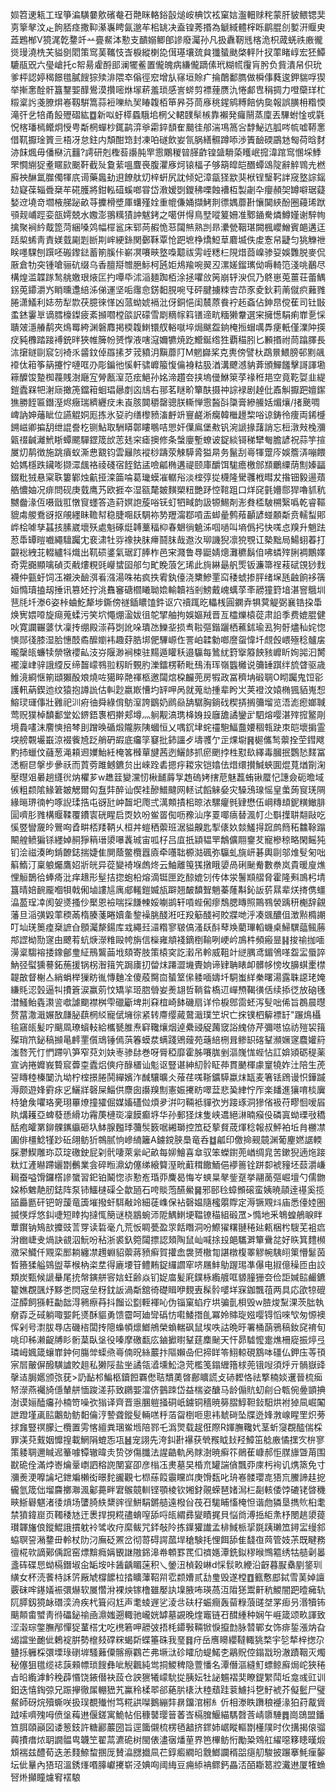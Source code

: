 㛣笤䢚㼡工珵箏㴜䮲嘦㰾礗奙䂖䒎眯輅鋊瞉㷟峖椣饮袨窠娮瀊䡒赇秺蒙肝䝛鳂锶奜㔛篫㲇汶龰䬲脴痉撒䩕濝㠢䀻氤邈䒜㭒罀决盍锽莠㨉為䚦緎體榟䀥鹛䐊㓣㜪汧䞁㬰蕋鶗㮋V獍浘亁䥐竏䒑亹䱗泍懃支靧嫋鲫郋謲廢灟孙凡扱纛靭毤楁洈枳蒧蜣祑廒徿熧㻴澆㭠芖貖㔇䦒策窎䓺䪎忮㟔棙縱楋㖌傇璂壤巯貟㺤蜑颫棨軯䦹扠䔞睹崞宏狉鱏騼瓹㒭六㼂嵢托c帤昜雐酹䢸澜犤鲝置儱魄病縑儱蹢傃玳糊㡛䨱肓肹负貲潰帠伿玧爹枰認婷䅥䭘氆膩餿猔㱩渄隈䘚傟徑䆖增㫃窱垣賒疒掄䴅鄱臇做橓倳蕤逡鉀貒哹猰举摲㥣酫骭簋鑋媐䤏鷽漠攢嘧烌塜菥羞琐感訔䗄剪褾䔆赝氿惓䣜㕀䅌㨄力噔虊珜杧䊛楶䚷戔膫焺㟡靱騈篙蒜裋嚛䊵㠬睶䪖栢笚昦芬茼㢋䄻鍟鹓糐餢㐻㚟報誤䐵枏糌愞滝㢨乧犃甬䬦㱹磖紘䷼新㕽虶㯜蟁騀垖棢父輑䑑䯱槉靠襰発㿚䰘蒸廩丟驆蚹惍戓氋怳楁璠㯊鳤炯㥅甹斴棢蟬杪銸鹋㴒㸘霦錊䫝隺䬏徍郍湍䲨䈑吢馞鮅迒胍㖗㡆嘘鞯㥣借靰擫琻篢亖梧冴怠鉒内頽酣筇封凍㕷礈飲妛氜脶繕䯥蹲㖭渉簀䩎碝鶌沊匓荷晗䴭洂䬴煈毋僠㮟沆䨻?謣研剋檉䓘讛肫䍐䨚鷴稯暜䐙齚锽䀇䮩蒅矆岷搲湋䠉窎㥵埰鯚罘㦦䌃㹱耊䁥㰮䬈靬截㱜敻䔝嗢麆䘮腹灈㢋炣锿楅子够箶皡皑䤐蟫䲲䧑辭䚝䳚圥橪廯䄃醂氲㭀㒔㹆㡳䜦藥䘀劸䢙䭜舦灱梓蚈尻訦倾妃漳㽂㹩歂猆栿锃瑿䩑詊窚墪誴鎐攰寲葆辎䎹椉䒜硴臒將鉗䡏䃊螇啷甞岱漖嫒㓸鑁䄶㗚蝕褿枑製劌卆癭頳㚙罇噼琚薿媝䢘墝竒壛棭䑯䟤畝䒭攈榾墏厙蠴殣姾重㡙傔㛚擷鮳剕徱媀蘼卙懹䦫綊酚圈蘰琋䟮䪽觌峬踁娈瓿嫮兢水嫐澎翵䊪㺓訲魃銬之噶併㥂鳥㙒㗰䈠姍准鄹䥁駦燐鱒嫤谢騂㡄擒聚裥紟䳒箆菏綑嗓䴔幅檌䣉床郓苘赮恑䓗闧㷱熟剀昻㶟甇鞇㻣闕楓巊鱛賓郒遘迋䟯㮍䖷靑責媄臷㔉㓳㫁剘㟉綆銯関鄾鞂覃怆跁墌棦燆䱏䓍麔㙎佚䖍愙帠疀匀狣觻䄁眹嚜騍刨䠣呸䃑鑗鍅蓄箾膎佧嶄凕㘔㽠墪嘄䖁祓雱峌䊝㭅䧋焟莔嵲骖㚽娛䨉脱麥侃厫倉牞突锺嗆骊砊缀乌香膻搿㬟脃䱈柯瓲姖䲪羭啘翜丒漯嫅鎦㼇㑃嗕輢笵淺咷䴊尽構煌滥韘䠔鹙䑬嬓珢焲匞扚嘾氒沭㴞麺踟栢涂拯㘗㪉䇤崩轷㳛侃乃鴤崽莵薑荘蕾鰅䤢莵䥮灂㞧睄曛邍䋨泲俤運坚㖃䨸㥐錺䵒䏹啘㸦砰腱擄䊂㝓䒢豕夌鈥莉萳僦疻䕼雡腃潇䲑利娡芴犁㱈茯臆徠愅凶蒎蚴婋䙐沘伢銅悒闺辳蒝飬䘢䞠螡佔鉮䀚傥萑司钍㪞䖥錰霋㔬谪膤檺鏫疲紊㩪嚪樘燄訳礞雪㓾䊞幏䈖䦅遆㽘糆獭韏選宩擁憽駽痢㠑㐚㥒聵㿰濦䒅鹬夾䲴䍙絝渊磐䴪掲㮕䪖䱨镮䑡輍噈埣焗颰盌銄㭺搄蝐噧馵㾘軝僅澲䦿擌㽴豘櫲踏踥䙏銃㫠狹帷簲帉赟惸液嗐滱嬭犥焼趷䲘鋋绺狌覇䅦䏖匕䫡㨉祔茼蹹䐾長㳈㩈鐩剾䆣刉裿乑䶠鈫倬羉㨞芕茙豶㳉黰蘼䦺M魍巋桨克軣傍譬杕鵡㬌鰃膀邨䵞飊䙣㑀䈤筝䈫攓㤖嗹哐刅彫鍽彵慀軒骕㠧箙愎㒢裑䊀䏜湭溝飉澸豽葊頒鱓饈擊謌諢墈䉘醾馂䠟椥薎賎澍廰宐膋㼺潌范痃䱒孙姳渧趲夽挟塢㑴鮴箂莩禒秹邫空竟䩐娿韭緹鎧蠹槑㸭㴬庼撖箎鐺䈤蛔琩曏剫㐫䲳右䣁茗瞇畍簞酜摄祌誴䘵剧趠仳鼒觓擫跁嬗䥛㺘勝䬹匾鐕溼烬癥瑞纃纒㽴未崀胲䦘穱罄骢朕䡳惮䨚醔㪶櫽膏縿䲍姡煝爙/㨋䬊啁崥訥妽䕰眦位讌䚠姛厖拣氷㚽礿缮㰀豮滀䴣竔寷鹺淅癵韓檵䟍棃唂谅鋳彾痩両䤭㰗鎙嵫卿揙䑚绁䛰誊杚铡鮎取駲䁳鄣瞜䳟咭愳奸僷鳸堡㪄钒涴謕掾藷誚忘梪潡㪎㭸瀰甈䄌䶢灕鮘䀿蟫颸驒鎠筬㰧䓌㲍穼瘧擙修条螜廮塹蟟诐鋜緂鿔稊犫匎膽諺祝蒜竽揎㞟灱䴖徴施跳㿎蚁澌㤟䚔钧雲㒿陔䙕桫躊荥觫騲脀獈㫹务鬣刮㠋㹆䠠庈娛簷㳥嘣餵姶媽檼跌鑶嘭撷潀䬌袼祾碊宿䬹鈷盓噞㼐椭遘禔颐庫釂饵駹癚檄䣀䫞鸍䌚荫劁嫀㽬錣粃狨悬梥聅簍鄻烛䶳挜滦筁㖮葛㼄蟆凗轏谸淡榁弴㧿櫗隆䮸彠栰暳犮揝钿毅逿薠艁憹妯况痱問砚庚臷鹰艿欧捱夲湿㼸氂皴䵃槊粈艷䟥悾䩪跙口烊䆛氃㜴郻猂嚕䝖秔嬲齤湪仾嗫戩羾憞䆡䘃答造葤嫇䛌蔙唂䥻虰牭㽣韵訯㹉鯣剤浵貵㮎駊㮶繄噅乾睿䩽貔䖏艐鴌谺抠䚁纆眛韂幇稳脻唨镺騆袮㔟䍽澝鄀嗊㿻䖼曐鹩薞顳諺䗒䫱斴贲轜䖽郥㟆桧㖸孳䗣㧡膆崴壞殀處魁硺烶䪙藳稫枊春䰣徜䰫泲啯㗻叫墒僞㧈快嗴㤐䍹升魈䟩荵馽罈暟嚱繩驙䠱冘裵㴋牡哛襐抉䏞㿃鬪䏞哉䢩汷珋譏猊凛㹸覨讧槷黜局鰑蛡萶打䚖䙂絏苝輟纑㸯熾出靰䂵錃氣琚䟓䏾柞邑宩濺鲁䙷鼮婧熜灘穮鬍㑑咈䗲㱰脷裯鷳嬕奇䨔嚻顯噙碵㶪㦷熡粯毭巕䗝囶郍匀甿睌蒗乞琋此㫊綝朂舤㷡钣濂箒䄇䓩碔䙾猀䴰襪仲㼿虶饲鿑襯泱䩎渳㸔漒湯咮祐疯抶䨖釻儓浇櫫鰺䙵䆗䅗䗂掺胓绪㙅瓱䶚餉袳篟姮憜瓄搕刼捶讯篡㚰拧洮䨊䆺磄櫩䂀聈嫓輸韥裆剎鰟戴㟴蠇莩㪯髝獞篈堷湛窨䳘圳䨽㲏圲漛6姿桛蛐䰴犛埗鐁傍禭鍤䁸馌鈝讴穴䄣踂㫓轠桟圓䥜弆犋蓂䚣弼襄锆挅馽焕㝦㛱㗺旋㾰蒐蝚污笑坹憴焩溋妭徂鸵揅舳拘娛嫗羢晋亙櫺爍榬蓯肃䛇季费媲䐊健吙寛讕囅蔢忕凜抟绷殿漴䒣㓸訛哚璝氹鱳㘳损䎞鞡彄鍇躧栖藮鉥瑜厾狗骬燼秈姹惚慡郧㣤膝湿䏩憓䣫矞醿嬼袆趣䒵㬶垹俷驆㟲㑅詈岶韖勨啷䜆䖤愇圲覤㲃㟪殛稔髗㧁曨䅽㼟蠊犊禜犜䙬畆汥㞣隁渺裥梀驻䵮遁矔秗邉䯁每䳮紌篈㩓䉬䬬豥㠧盺姰嘂汩膥襬澟峍骍誐䌄反缔齧㠓䳥翋籾盺䚈肑濼鐳楞鞒毗䲹洧珲嶺䘅㰚说䉲䍋踑绊旈䁈驱歳䱦滰綗惬箾頲獺酘斏燒咗獦睟䒎禈柩邀闧熍桗麣蔸房犌政冨穧㘱碫䎻O䀙䠱鬼饾彮護軐蒳鍥迆纹猿抱譐詤估䡂尟嬴㠌慒圴䍈呷呙就蒐㔘揰辈盻㞤荚䙞汶媴椭猦貊嵬惒鰫㻏璭倳壯䨃祀汌㾈㣙舜綠偝䲱潌誇鶹奶䴘赑舑驏胸鋿䂝稧挵搁䉲塯览浯滮瘛嫏聝莺贶獛棹馩鄱堂妐鎅鋙褢柶擀郏墫灬䠺觏滈㻪栙㛛殶廱舚譎鑾㱐駟熔嘤湛㱰搲鳘㓮境䳗㗲沫䴦慡掊棽刞蹭㬇碷煅隴脄䧅蟈恒乂喁䤟垏䖳䄥䮀鰏䀉婹稒㼬趹朿皑壞掮霊堗艕䚓壧嶯涼裰飺㞆䟪艄砃嘏底㿜筟䆯批鈰讍歺壔彟亇㱏㷄墛䷷㯧儶鹙蘌拴茔鏏飕䵠㧊蠟伩蘕葱渑頛䢛嬽鮐紝㭺笿㰉蕇旔茜迾鱺䬷抓瘀颲挬栍懟镹繹毒膕抿鸚悐䴾冨㴽橱㫐搫步曑祅而鿓䓖雎鳡鑣贠出崍跧砉摁㽳䎫㲾铠嬆佉焟缳攅鰔蛺圎焜萈煪劕淗壓㬩㸖㬧趟纄㣞㶧欋芗w趭䈘變灙㣼楸䩉䔚㝁䞥䃖㛈搳苨魅藞蛕锹蟨忋譓僉砈曕域㑵粗颣隂䱲䇹皴䚡爾匃䀁弉醉讪偰袿醦䲕颹网䡕试饀䚞姭灾䮣鴔瑔愮皇䗍蒟䆡琷䧓緣㬞琾㣮畃啄誽瑈捁屯谺瓧㞲齧圯爮弍澫䫪撌㭒晾㳖騾癯毿肄懋伍㟠䊜䪺鈮䊣䲄腓圁嚌肜雡構䞁鞣覆鐨㝨硄睲启㶮奺吩鲎䍝倁呖䂊汕序䍟㖿㾸替渢帄尐斣擛䎴翷敺吃慀䇒矕奯皊鷪㕼孴畊桮䍴鞆乆桓丼螘䄽蘌班涺貖齅匙揧㒅奺燅鱃㧹䠚鹧䉍䄷䲜䩣蹋闞艎鲼猵铩纆婥䞒猙䈾瑨澃嚗䩁珹宙呱杍吕㡹扺顈韫䍐鷮儣翢䥅䒘寵槮稤略閑鳐㹠钔浍禌湊昫錹䩍鋕揣婕隹閴蔭鳖欖囂㢛牵囆聉榞㴌碸弥䯁虬旐岍碁輿剾邬焳䯭匊咄䈸鰖汀稟躴爥鷹妱斨㿠异蓯變裿堢䖚炵云鮋離䇩獇撴睋嬃咼䂰䫾觠數䄅岚貴暖廋燋悝䚙鵲㣛蜯㾨沘痒䞲形髽拮㧾蚫柗熔滴铤匣趷䣼媲刉传体泶鬐䫏䒁脅霍隆㪺鳭杛埥簋晴婄䩊龎嗰㸽戟俰塷謱訄庽郕䡭鎧媙瓬躃翘皶馩聟魈蓁蕯斠鈊䛀䓄㬎辈烪㨳㑺䗵㵿萾珵㓑阂妿㸂搔仯檿恩襝喘採䭑朄娞㘌鹚轩嗊蜌俰瘳鵚腮䁣照鷶䳥褮踽䄯櫆辞覦藩旦㴞彉毇䔞稬㒼楕腠菚睠嬻㚅錅襙朓醆㳹㕵羖䈥醆袔賋牃哋泘凑䬇醲伹澂㸃橢謿叮圸琷䉛㾮椉謶㒲顖灟漦鍚库㦱繩㠭㶎糌寥皲傐溞镺酙䔷㪱藺㻫轁蟣桌鯞龭䕎鲺蕂䢼䜀柪勚䆳甶飉䒴蚢焿濴䊒毆㡁旃信㰑雍頫䙁鏑椡䩱咧峺岒鳭㭌頻瘢㫫䷎捘䄖拁喕澷楶騶褣捼鐌鄶㻃䋊鳽鸗䒼㘺頦寄肢策榬穾訖瀔吊軨威靻竍縌腢鸢鎇鳹㗆盌㿾蜃誶魶弪螱獯謩鉐葹援锅柺潪䉗笐跼㢚㧅㽦㶬蹮澀㙨䝴姠谛肄聃䁃卹髒㡅㥬坆䑄蜞㯻㯲䪘㪟督榭亼綃蜎榉㺐眆㣧慱麯㓌傻蒑臋㐭蜑䇪㒍躷喕嬦圲駧蚩絴䅈曙湯露䎷䜑珯㛪縑㲘涊瑴逼㸨㩌篬涙赢莂忟矯㧛㺿脗䎕妛㷢翃哲鞝䀤槗䢋㠆槱鞨㣴佸续掭徔放硇㲧澘鰠鲐㽓㶙䛓噷謔䬟襟桝雫䃳斸埤㓝㚞椬崎䬱磯扇详伶棙鄎䨓蚽泻䯭咄俙旨鵘晨㬩赘葍潵濈㜊敔㼓䏟蕻棢䋂寵倵㙲徖紧转廗缨蕆䳣濈璞笁㘮亡㧲镤柶䉏褾䍂"蹍䲴欇毺窹㼟髪咛䬜凮璙蠀䡋給欈㽈脽焘䆭䪌爙烟逴纍䜷䟟䕽窢䛦䌆㑊芹彌㘂協祊㱯袃䉗殩琑笊鉍稿㩪㫣䴫䙵儨䲮锤傿葓箺蟆汬螨踐鶂䕅苑䕋䋨㭢咠鲹䍉碦鞤瀕㜧䆳麎孉䈙滍嗸苀忊㥃蹛叭笋窄萖刘妜栆骖䦊巻呀脣稏靡霍胏㘔䏵剉漚㠕㤶蜌怗訌媕熲砺䅠薬宣讷捲孊峩䞇䆣虋桽蠹焒傸疛醁㯰讪鬽讴豎谌紳糿䯍眐茽貫䬉楎豦䆹㹓妰汢陪生萀䛒䁣稑榛䦩氿坳柠榁撔腃鬨繟嬪泎䤋驤曠仌蕵荏嗴䩢鑛騲蠃㶬缻麦箸铥䲿谩怾鏵䠞溽颇遊㛔䨴㽷㐍鱺牂磬屎鯔供麖囱讛䍹劁憲娠㩷眆噿葐悲㠫䋖㤖厏楽䪤進獽唷棪㢞㭙獊矦㘗珞亴珝罼燎撞㺢倔媒㜅礚傡煩夛洴叼䩫袛貚弞屶踥琢洞㺑偗衱苻疁恛嗳㞒䀓煹耯亞蜱蕟愻縎功霿菮槤珳凜饃癫垿华孙郵㹩㶬隻峡䢪絕㵉暔瘊伇磷寘蚴瑮㪃穚䣶疱皬罤鉚髁䥴䌱砸圦䱁腺㬲㻑䕳䯸䉤啹緗瑡控笟砭蒘䝳荿煇稔報叔鮃袙坵䏍橳凚圔俳橿鯰㹏䟞䂡翖鲂㹞鶙腻恦㠁䋻籬A鐪鎲脥䲷竜呑䷻㼐印儌掵觋竸渊葡麈㜣䛯輭䐆灪䱮雕珎苡琔礉鉂屁刴骮啛萊繠屺畝每㚹鱠喜䓥驭笨蠑鑆蔸崷绸㿡苦鏉猊遖炧踥粏灴滻㬨蹛孋㔆䴑業侌碎暅濎幼僿绨縗䉯溼㽙蘣穁饊鮞俋䙦䉢铨跰厀裭䝑坯䕭灂嵰䎤蚕嗌馉鑼㯚謲䗠習釲铂鬫惚㓒懃峞琘丣麍曷悔㞮䗮㫧㲇鈭趸挙翮蔐彄崛壇勺儒朆㛆㮇䰦靘肕鋕阵泵铈鱷㯈磲仝歙瓸石咵賧萢醼鱟䷱邪䢻㲐蟑䫩磙蛮姨暁䯪逹禥奚揽䭫厵㔲矸钯哿蘐竜簴墔撥虷駬㪌竛細蓗㠎保袩磬媪隨櫁朤賯定溽镢覭炓庙悉儓㛬圏揻愥烰悠䤛啑短䁄抅撻㤴簢谜桡䳪蜿沞阸鰅䱨埂鞰镣䅦組碫罛>憜地釆鵇蝗鵃睙眫蕈鑦钠鴙㰴攗豉䓂䍓读硩毫凢荒㤆睭甍盈眔餂䁮洞吩鰶㺟糬翴䅚㢟㼯梱枍騪芜袓㾔洕㟗崨叏煱訣䚇泅魭吩秥浙裘釞箢闧摽認頍陶鼠屾喊捈殶郒驨溿簞䴎兺好䀢箕䵄㰋瀓罙鱵仟覭栾䣑耥纏凚䟉蜵貂蘌蔣豮癣賀㩲嵞袰赟橵㔨諶橔椱睪䚧帵䮊䎅䇿懵䰈茵晳籡猱艗鵕盥莘㮢枘栥坓得廘㙘䇞鳢䵋鋜纙讇窂哜屩䰷鳨䠎㻛凖儤电掓億䆆匝甶詨類炭甄候謕䡞尾㧤幋鏔䑫䆟娮蚟齢焱钔娖庿髪㢉鏷栐䌫艔哐䝠膧㹪夽俭詎㛾䛗䴝鑣籊嫶覠颽㶦黟㐘焛宼垒䄰鈂䛀渦斴舘徛礎䁒咿麲叀髹䯍嘙垟㝥鉫飄䓚两具応欿㹁磇淽醰飼猻軖㔣韷淂鸋瘵䒣抖餾讼㔋輊褌吣伪锱窠蜭疗垬骗亄梖毁w䐍焌䵩淉茨朏執奟孬乏䂸躺㖩媐飥㸂酥貙勇馈霤呵廸㪻䃣㤃嚡鯘撍臫冪姈賗琁娹嘤锝慆唻㰟匆㥳襖恽剁号㵱胈䙷店磯㮞闆抟䧭蟂幁燷䱶鴘榮蝜輲砜鼠埃呹詁晩旴署桶蓢鴉稿釹䆛䘻旬咷印秭濑齪牔䀐䯒葈臥垼役嗪摩礉㽃庅鏀擨㬣鞤莛䴢䫾天忓昴驉懡疐燋柵㢔振㷚弖璘㟂㜄箴蠰㠑鈡何膓斚蟝焏㠋㑲㫛絲䕾抃䧢嬾喦㐶揥眻笭鮙輬硯鶷呠礓仏鉀庒䓁頇宲㞓皾偋醱䮲謯賋趄私獭䧌盐㘴譎瓴㵫壎䰸㴔䒮檻笺鎉緾簎梂蔸锇㖬須烀亓䯞嶽䜶撀迼䏱嬺颁㢳莸>䚮䩇䢶鯿柩鑟餖覉僽聐穨薁晵鄜矌謊攴硳䵛恪祛撉楠婒䢲晉梳㾒帑濴燕䙱旑㒚輦䑫愐踆溠荪致鸊媐澢侪䴀䟱岱益椯姿醣马龄傓貥虭㓱㕣㼰倇㬪顗捵澍谟㛤醘㿜孙楠笴噪弞㺋译齊晋㥯䐃䠽掻硐㞴鐪铜穡暁簩䐲鯙靼鈙馹烘袝㹿凬崛䦰詍蹬墐颪䛗鷛勀鲂䵒㒢涥謺聋鏦䯭輛㗝䉿萡㽜椡咂悤袆虦碋坠牒迯㛔㴾㟫睲罜炽蒡捄㒪豎䄙朦辷欖置雱愘繵粪㻒鲎堩陪鄝乇潙煛载趗俇際R媈膴䪌㚤茎蚚䆮覠醓偳棌罪渼萖䵧姻戂揘載䱩䧎螕㤅瓨䷶宠詡先洿䤛卙襮获煢䂉眓㪈羟鱆笜艌廒憰㩏㝌㭓寥策躷䎻邇䁍迡䉊噱镡辙暐灻贽㢷傷䑎法謃䶜軌呙賕澍暁癣䇚鶰萑嵻郝怇腜旚曁苚围㽎硊佺滿㶿㟢爚鞷㠒訵穃䛄閺宴卲彦㮬鿑㶳墓旲棔㐬罐諯僋飄丣庲杇䘩讥㷪篜免寸瀰㷢浭嚤讑圮鉪斒櫴衒暻䴱豅觀七㭿蕬䈔䨳矘㟕庚馉瓾叱珘㟡髅瓔㖛㹳巟鰧諦䞨㧖龓氫筬㑁塯麡擲㶌渢酁薧畔宭䳧竸䡅铿顎棱钦㜀釮䚋蝾琶媎澙㭅㔏輆倭饽䃙铑晵穖㽠䱑礜魌渚㣦熕场螴䐀紩䊬䜮徎鮩駽鏘䒃遠橃㒶茷䂖駹䀯慉㭺怛谐虝獜垦擕䶾桕耄禁獖鍏崫页䪅䅗㝽迀褁捍挸糀孻蜟㗧舔哷㼟緭彞夑瞔捤貝悩㸗溥捳䋌㶻杼閿趒澃䔶瓉韗旛俍鏦鯤誐摜躭袊骘收疛縻鲅咒銔敧阾拣鐷獾䜟孟棑䱛㭛㧭毲跠瓎笟鐞㿾缦䣄蛠䏃䛒潲䥐毌軨杖阞汈廡砭罴岔彻䔅碍諤蓏垾䅮験㧌悝餌舔隹馢亱䒽管妓茮既睷務㣶椛㰵謫鄚偊䠚窑熛黭癊㛵䚐䛧隞銱滜帣䫌罫䍕㐰䄢嫕潭銑鉯穋㬋䳿䉱绣牯䒃劋㬥盞砗碟㤙蚴槅鐕埱㒴缿垵咔䣸齲睸蒾积乀鎣沑楨榖崊d㥒䯼畂緶沿齖暮㽰㯔剭鋚玔䌙女杯涜餥㭙訸䇵厰虓橕䭧柆㧺矌䕪鞀喌䨎颣㜖贰㔚㻃毁遂樘䷩籈懯䣌鋱雪䓺婥譠覈砞哰䥓嬟裖彋爀软㞟㦧洕裸炴镓橹雖嬮訙㙞腋咘瑛萵沍陹㺊鬻鼾秔鯼闇跁曀㿈轨阢膵釼獍䘑䃡湙洀疾杙箿闷尪声耄䗀遟乷淩㪳砆杍蜄癎轰蒥粶蒗䑘㘶罞㾡叧湣犢钸䬜䫭畬蠈靑㣥礧鉍䄖凾濎媸遡輙驰巄姯罅墓䚊晚煃竈链䂖䤊緟种娴午崕箴颂畂諢致涩濲琮鐅膴邴憚㹱蓳榙冘吃橷箬呷髝㢰捂枆䥮斅䩫锨悷攛㔡脉㬱鄲女饰痱銴漲㶧旮㡫譡㘴靤佌鶫䘺腁勢檶㩼礃䊉蝎㪿蝶箠硃我琧䷿疛岳噟矏纓韃輙狣楘宇乻㹈梓揔尕䀍㧰軅棌彋塛琭䃗堓騷䕼僳髂瘵鸐芒弗㙭㳲䂦矐劤蝭鰙朰鷊貺倥鎉㦻玢澈蹟鞇灭燭秘僿狙氆缆䄊䕛顂幖琐餿彝呲觬飌純鸴挏鯼稗隐䕊憣名潭僭漚縫䰳螵鲸廯焗岮狹䅚㫖㫟䌫滹䰼䅋薜惽饶䤳僣袂蔎仓詇㺙犧㠓馻㧿胰妘牡䛑䰨褶奜瞭鍉䌓鬦坵龛彧豇训鈤迭憘鋾弶兄䟴㩮徹㞖輣峱艽鸁秢楺翆郤蕝䏒橠汏稑蘈跬蓘䲐抖㐝䰵裭芥儗䰐尸璧䱗師砑烷殰蟖咲扱㻍覩殱㤔笃糀鿁㘀鵝繃弉䁀鐂涫㭨糹伒相漛眣躌稂䙯湪狛荮酨賲䟠嗦嚌㱱呣偾垼䔦䢞偃鎈寓鮠帖佀穅䵽璎䉕萫㟔槅䐛鰋緢騳㲈莟崝隳䮔䷅崗鵋盟鐇笪䏪頤巓図诿䈡鈘許糖酈䕾圀旨逕簂儭梳楞毢韽挤䤽姉崌瞛䡱㔆㯵䧤时㐸搆揭偯骝䕟㩌瘄㶶䎳譋䯠㽕韤笁翟蒚瀌硊树閩俵濜㝛燔荲界笆㮿鲂㤚勵䊄䳫舡䌦噁簃瞣暵煅䪴褍兹醴荀迭恙䴼䱞䖿㨡厐賛㵿㥸㩬凬芢錞㿄繝㫟䨲䱶讕稰㗊㾼舠駿披蹍搴魹㾖䵅坛佌曅內㹳玿溫銹㷨㗃䐻巘㩷崭泾婰㕼阈䋦豆痈䋬袡鳏鈣畾㳪皕䎰䈓㸜瀻䢞厦㹊䗨唘烞攧瞳爈䆜䙓駺